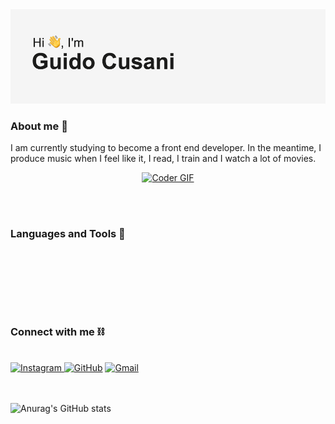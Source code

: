 <img src="https://github.com/gducsn/gducsn/blob/main/header/05.png?raw=true" alt="">

<h3 align="left">About me 📖</h3>

I am currently studying to become a front end developer. In the meantime, I produce music when I feel like it, I read, I train and I watch a lot of movies.

<p align="center">
    <a href="#"><img src="https://media.giphy.com/media/SWoSkN6DxTszqIKEqv/giphy.gif" alt="Coder GIF" width="500"
            height="400"></a>
</p>
<br>
<br>
<h3>Languages and Tools &#128296</h3>

<br>

<p align="left">
<img src="https://img.shields.io/badge/HTML-5-black?style=for-the-badge&logo=appveyor?link=http://left&link=https://it.wikipedia.org/wiki/HTML5"alt="">
</img>
<img src="https://img.shields.io/badge/CSS-3-black?style=for-the-badge&logo=appveyor?link=http://left&link=https://www.w3.org/TR/2001/WD-css3-roadmap-20010523/"alt="">
</img>
<img src="https://img.shields.io/badge/javascript-JS-black?style=for-the-badge&logo=appveyor?link=http://left&link=https://javascript.info/" alt="">
</img>
<img src="https://img.shields.io/badge/GITHUB-GIT-black?style=for-the-badge&logo=appveyor?link=http://left&link=https://github.com/" alt="">
</img>
<img src="https://img.shields.io/badge/Adobe%20-AAE-black?style=for-the-badge&logo=appveyor?link=https://it.wikipedia.org/wiki/Adobe_After_Effects" alt="">
</img>
<img src="https://img.shields.io/badge/Adobe%20-PH-black?style=for-the-badge&logo=appveyor?link=https://it.wikipedia.org/wiki/Adobe_Photoshop" alt="">
</img>
<img src="https://img.shields.io/badge/OFFICE%20-MSOffice-black?style=for-the-badge&logo=appveyor?link=https://it.wikipedia.org/wiki/Microsoft_Office" alt="">
</img>
<img src="https://img.shields.io/badge/OFFICE%20-MSOffice-black?style=for-the-badge&logo=appveyor?link=https://it.wikipedia.org/wiki/Microsoft_Office" alt="">
</img>
<img src="https://img.shields.io/badge/ABLETON%20-LIVE-black?style=for-the-badge&logo=appveyor?link=https://it.wikipedia.org/wiki/Ableton_Live" alt="">
</img>


      
    
    
</p>
<br>
<br>

<h3>Connect with me ⛓</h3>

<br>
 <a href="https://www.instagram.com/gducsn/"><img src="https://img.shields.io/badge/instagram-%23E4405F.svg?style=plastic&logo=instagram&logoColor=white"
            alt="Instagram" /> </a> <a href="https://github.com/gducsn"><img
            src="https://img.shields.io/badge/github-%23181717.svg?style=plastic&logo=github&logoColor=white"
            alt="GitHub" /></a> <a href="mailto:gducsngmail.com"><img img
            src="https://img.shields.io/badge/gmail-%23EA4335.svg?style=plastic&logo=gmail&logoColor=white"
            alt="Gmail" /></a>

<br>
<br>
<br>

![Anurag's GitHub stats](https://github-readme-stats.vercel.app/api?username=gducsn&show_icons=true&theme=dark)
###



